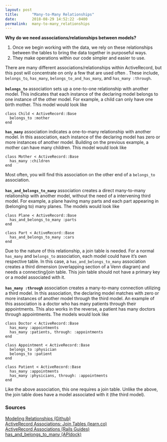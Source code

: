 ```yaml
---
layout: post
title:      "Many-to-Many Relationships"
date:       2018-08-29 14:52:22 -0400
permalink:  many-to-many_relationships
---
```



**Why do we need associations/relationships between models?**
1. Once we begin working with the data, we rely on these relationships between the tables to bring the data together in purposeful ways. 
2. They make operations within our code simpler and easier to use. 

There are many different associations/relationships within ActiveRecord, but this post will concentrate on only a few that are used often . These include, `belongs_to`, `has_many`, `belongs_to_and_has_many`, and `has_many :through`.
<br><br>
**`belongs_to`** association sets up a one-to-one relationship with another model. This indicates that each instance of the declaring model belongs to one instance of the other model. For example, a child can only have one birth mother. This model would look like
```
class Child < ActiveRecord::Base
  belongs_to :mother 
end
```

**`has_many`** association indicates a one-to-many relationship with another model. In this association, each instance of the declaring model has zero or more instances of another model. Building on the previous example, a mother can have many children. This model would look like 
```
class Mother < ActiveRecord::Base 
  has_many :children 
end
```
Most often, you will find this association on the other end of a `belongs_to` association. 
<br><br>
**`has_and_belongs_to_many`** association creates a direct many-to-many relationship with another model, without the need of a intervening third model. For example, a plane having many parts and each part appearing in (belonging to) many planes. The models would look like
```
class Plane < ActiveRecord::Base 
  has_and_belongs_to_many :parts
end
	
class Part < ActiveRecord::Base 
  has_and_belongs_to_many :cars
end
```
Due to the nature of this relationship, a join table is needed. For a normal `has_many` and `belongs_to` association, each model could have it’s own respective table. In this case, a `has_and_belongs_to_many` association creates a third dimension (overlapping section of a Venn diagram) and needs a connecting/join table. This join table should not have a primary key or a model associated with it. 
<br><br>
**`has_many :through`** association creates a many-to-many connection utilizing a third model. In this association, the declaring model matches with zero or more instances of another model through the third model. An example of this association is a doctor who has many patients through their appointments. This also works in the reverse, a patient has many doctors through appointments. The models would look like 
```
class Doctor < ActiveRecord::Base
  has_many :appointments
  has_many :patients, through: :appointments
end

class Appointment < ActiveRecord::Base 
  belongs_to :physician 
  belongs_to :patient
end 

class Patient < ActiveRecord::Base
  has_many :appointments
  has_many :physicians, through: :appointments
end
```
Like the above association, this one requires a join table. Unlike the above, the join table does have a model associated with it (the third model).

### Sources
[Modeling Relationships (Github)](https://github.com/wdi-hk-9/sinatra-activerecord-modeling-relationships-lesson/blob/master/readme.md) 
<br>
[ActiveRecord Associations: Join Tables (learn.co)](https://learn.co/tracks/full-stack-web-development-v6/sinatra/activerecord/activerecord-associations-join-tables )
<br>
[ActiveRecord Associations (Rails Guides)](https://guides.rubyonrails.org/association_basics.html#the-has-many-association) 
<br>
[has_and_belongs_to_many (APIdock)](https://apidock.com/rails/ActiveRecord/Associations/ClassMethods/has_and_belongs_to_many)
